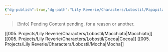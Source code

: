 ```yaml
---
{"dg-publish":true,"dg-path":"Lily Reverie/Characters/Lobostil/Papapilan.md","permalink":"/lily-reverie/characters/lobostil/papapilan/","created":"2024-01-20T04:37:49.011-03:00","updated":"2024-01-20T04:47:22.401-03:00"}
---
```



>[!info] Pending
>Content pending, for a reason or another.

[[005. Projects/Lily Reverie/Characters/Lobostil/Macchiato\|Macchiato]]
[[005. Projects/Lily Reverie/Characters/Lobostil/Cocoa\|Cocoa]]
[[005. Projects/Lily Reverie/Characters/Lobostil/Mocha\|Mocha]]